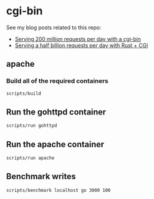 # cgi-bin

See my blog posts related to this repo:

* [Serving 200 million requests per day with a cgi-bin](https://jacob.gold/posts/serving-200-million-requests-with-cgi-bin/)
* [Serving a half billion requests per day with Rust + CGI](https://jacob.gold/posts/serving-half-billion-requests-with-rust-cgi/)

## apache

### Build all of the required containers

```bash
scripts/build
```

## Run the gohttpd container

```bash
scripts/run gohttpd
```

## Run the apache container

```bash
scripts/run apache
```

## Benchmark writes

```bash
scripts/benchmark localhost go 3000 100
```
